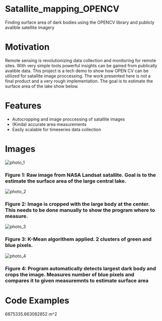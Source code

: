# Satallite_mapping_OPENCV
Finding surface area of dark bodies using the OPENCV library and publicly avalible satellite imagery 

# Motivation
Remote sensing is revolutionizing data collection and monitoring for remote sites. With very simple tools powerful insights can be gained from publically avalible data. This project is a tech demo to show how OPEN CV can be utilized for satallite image proccessing. The work presented here is not a final product and a very rough implementation. The goal is to estimate the surface area of the lake show below. 

# Features

- Autocropping and image proccessing of satallite images
- (Kinda) accurate area measurements 
- Easily scalable for timeseries data collection 

# Images

![photo_1](https://user-images.githubusercontent.com/78721353/111085680-a5d48180-84d5-11eb-8be0-d226a4568e33.png)

### Figure 1: Raw image from NASA Landsat satallite. Goal is to the estimate the surface area of the large central lake. 

![photo_2](https://user-images.githubusercontent.com/78721353/111085761-f8ae3900-84d5-11eb-8dd2-01c5d37f2b9a.png)

### Figure 2: Image is cropped with the large body at the center. This needs to be done manually to show the program where to measure. 

![photo_3](https://user-images.githubusercontent.com/78721353/111085795-2d21f500-84d6-11eb-833c-8d3a6cf9e456.png)

### Figure 3: K-Mean algorithem applied. 2 clusters of green and blue pixels. 

![photo_4](https://user-images.githubusercontent.com/78721353/111085819-53479500-84d6-11eb-81a9-3e752148d6b6.png)

### Figure 4: Program automatically detects largest dark body and crops the image. Measures number of blue pixels and compares it to given measuremnts to estimate surface area 

# Code Examples 




6875335.663082852 m^2
